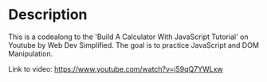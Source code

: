 # Description

This is a codealong to the 'Build A Calculator With JavaScript Tutorial' on Youtube by Web Dev Simplified. The goal is to practice JavaScript and DOM Manipulation.

Link to video:
https://www.youtube.com/watch?v=j59qQ7YWLxw